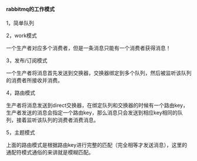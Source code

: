 #### rabbitmq的工作模式

1，简单队列

2，work模式

一个生产者对应多个消费者，但是一条消息只能有一个消费者获得消息！

3，发布/订阅模式

一个生产者将消息首先发送到交换器，交换器绑定到多个队列，然后被监听该队列的消费者所接收并消费。

4，路由模式

生产者将消息发送到direct交换器，在绑定队列和交换器的时候有一个路由key，生产者发送的消息会指定一个路由key，那么消息只会发送到相应key相同的队列，接着监听该队列的消费者消费消息。

5，主题模式

上面的路由模式是根据路由key进行完整的匹配（完全相等才发送消息），这里的通配符模式通俗的来讲就是模糊匹配。